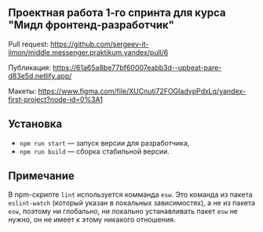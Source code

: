 ## Проектная работа 1-го спринта для курса "Мидл фронтенд-разработчик"

Pull request:
https://github.com/sergeev-it-limon/middle.messenger.praktikum.yandex/pull/6

Публикация:
https://61a65a8be77bf60007eabb3d--upbeat-pare-d83e5d.netlify.app/

Макеты:
https://www.figma.com/file/XUCnuti72FOGIadvpPdxLq/yandex-first-project?node-id=0%3A1

## Установка

- `npm run start` — запуск версии для разработчика,
- `npm run build` — сборка стабильной версии.

## Примечание

В npm-скрипте `lint` используется комманда `esw`. Это команда из пакета `eslint-watch` (который указан в локальных зависимостях), а не из пакета `esw`, поэтому ни глобально, ни локально устанавливать пакет `esw` не нужно, он не имеет к этому никакого отношения.
